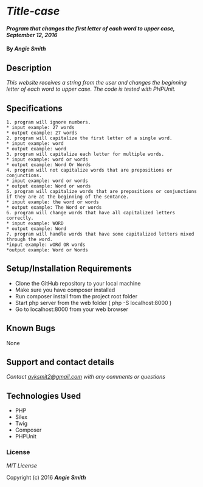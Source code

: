# _Title-case_

#### _Program that changes the first letter of each word to upper case, September 12, 2016_

#### By _**Angie Smith**_

## Description

_This website receives a string from the user and changes the beginning letter of each word to upper case. The code is tested with PHPUnit._

## Specifications
    1. program will ignore numbers.
    * input example: 27 words
    * output example: 27 words
    2. program will capitalize the first letter of a single word.  
    * input example: word
    * output example: word
    3. program will capitalize each letter for multiple words.
    * input example: word or words
    * output example: Word Or Words
    4. program will not capitalize words that are prepositions or conjunctions.
    * input example: word or words
    * output example: Word or words
    5. program will capitalize words that are prepositions or conjunctions if they are at the beginning of the sentance.
    * input example: the word or words
    * output example: The Word or words
    6. program will change words that have all capitalized letters correctly.
    * input example: WORD
    * output example: Word
    7. program will handle words that have some capitalized letters mixed through the word.
    *input example: wORd OR words
    *output example: Word or Words

## Setup/Installation Requirements

* Clone the GitHub repository to your local machine
* Make sure you have composer installed
* Run composer install from the project root folder
* Start php server from the web folder ( php -S localhost:8000 )
* Go to localhost:8000 from your web browser

## Known Bugs

None

## Support and contact details

_Contact avksmit2@gmail.com with any comments or questions_

## Technologies Used

* PHP
* Silex
* Twig
* Composer
* PHPUnit

### License

*MIT License*

Copyright (c) 2016 **_Angie Smith_**
